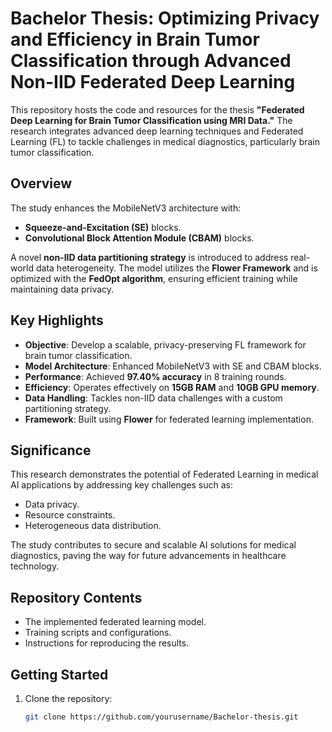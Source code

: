 # Bachelor Thesis:  Optimizing Privacy and Efficiency in Brain Tumor Classification through Advanced Non-IID Federated Deep Learning
 
This repository hosts the code and resources for the thesis **"Federated Deep Learning for Brain Tumor Classification using MRI Data."** The research integrates advanced deep learning techniques and Federated Learning (FL) to tackle challenges in medical diagnostics, particularly brain tumor classification.

## Overview
The study enhances the MobileNetV3 architecture with:
- **Squeeze-and-Excitation (SE)** blocks.
- **Convolutional Block Attention Module (CBAM)** blocks.

A novel **non-IID data partitioning strategy** is introduced to address real-world data heterogeneity. The model utilizes the **Flower Framework** and is optimized with the **FedOpt algorithm**, ensuring efficient training while maintaining data privacy.

## Key Highlights
- **Objective**: Develop a scalable, privacy-preserving FL framework for brain tumor classification.
- **Model Architecture**: Enhanced MobileNetV3 with SE and CBAM blocks.
- **Performance**: Achieved **97.40% accuracy** in 8 training rounds.
- **Efficiency**: Operates effectively on **15GB RAM** and **10GB GPU memory**.
- **Data Handling**: Tackles non-IID data challenges with a custom partitioning strategy.
- **Framework**: Built using **Flower** for federated learning implementation.

## Significance
This research demonstrates the potential of Federated Learning in medical AI applications by addressing key challenges such as:
- Data privacy.
- Resource constraints.
- Heterogeneous data distribution.

The study contributes to secure and scalable AI solutions for medical diagnostics, paving the way for future advancements in healthcare technology.

## Repository Contents
- The implemented federated learning model.
- Training scripts and configurations.
- Instructions for reproducing the results.

## Getting Started
1. Clone the repository:
   ```bash
   git clone https://github.com/yourusername/Bachelor-thesis.git

